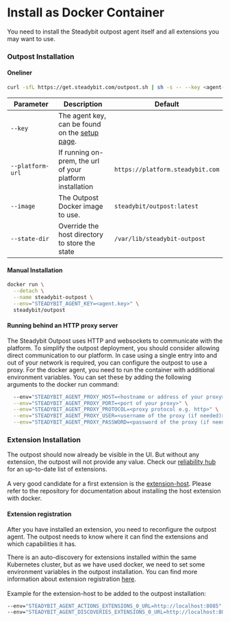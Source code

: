 # Install as Docker Container

You need to install the Steadybit outpost agent itself and all extensions you may want to use.

### Outpost Installation

#### Oneliner

```bash
curl -sfL https://get.steadybit.com/outpost.sh | sh -s -- --key <agent-key>
```

<table><thead><tr><th width="194">Parameter</th><th width="276">Description</th><th>Default</th></tr></thead><tbody><tr><td><code>--key</code></td><td>The agent key, can be found on the <a href="https://platform.steadybit.com/settings/agents/setup">setup page</a>.</td><td></td></tr><tr><td><code>--platform-url</code></td><td>If running on-prem, the url of your platform installation</td><td><code>https://platform.steadybit.com</code></td></tr><tr><td><code>--image</code></td><td>The Outpost Docker image to use.</td><td><code>steadybit/outpost:latest</code></td></tr><tr><td><code>--state-dir</code></td><td>Override the host directory to store the state</td><td><code>/var/lib/steadybit-outpost</code></td></tr></tbody></table>

#### Manual Installation

```bash
docker run \
  --detach \
  --name steadybit-outpost \
  --env="STEADYBIT_AGENT_KEY=<agent.key>" \
  steadybit/outpost
```

#### Running behind an HTTP proxy server&#x20;

The Steadybit Outpost uses HTTP and websockets to communicate with the platform. To simplify the outpost deployment, you should consider allowing direct communication to our platform. In case using a single entry into and out of your network is required, you can configure the outpost to use a proxy. For the docker agent, you need to run the container with additional environment variables. You can set these by adding the following arguments to the docker run command:&#x20;

```bash
  --env="STEADYBIT_AGENT_PROXY_HOST=<hostname or address of your proxy>" \
  --env="STEADYBIT_AGENT_PROXY_PORT=<port of your proxy>" \
  --env="STEADYBIT_AGENT_PROXY_PROTOCOL=<proxy protocol e.g. http>" \
  --env="STEADYBIT_AGENT_PROXY_USER=<username of the proxy (if needed)>" \
  --env="STEADYBIT_AGENT_PROXY_PASSWORD=<password of the proxy (if needed)>"
```

### Extension Installation

The outpost should now already be visible in the UI. But without any extension, the outpost will not provide any value. Check our [reliability hub](https://hub.steadybit.com/extensions) for an up-to-date list of extensions. \
\
A very good candidate for a first extension is the [extension-host](https://github.com/steadybit/extension-host). Please refer to the repository for documentation about installing the host extension with docker.

#### Extension registration

After you have installed an extension, you need to reconfigure the outpost agent. The outpost needs to know where it can find the extensions and which capabilities it has.

There is an auto-discovery for extensions installed within the same Kubernetes cluster, but as we have used docker, we need to set some environment variables in the outpost installation. You can find more information about extension registration [here](../../integrate-with-steadybit/extensions/extension-installation.md).\
\
Example for the extension-host to be added to the outpost installation:

```bash
--env="STEADYBIT_AGENT_ACTIONS_EXTENSIONS_0_URL=http://localhost:8085" \
--env="STEADYBIT_AGENT_DISCOVERIES_EXTENSIONS_0_URL=http://localhost:8085" \
```
